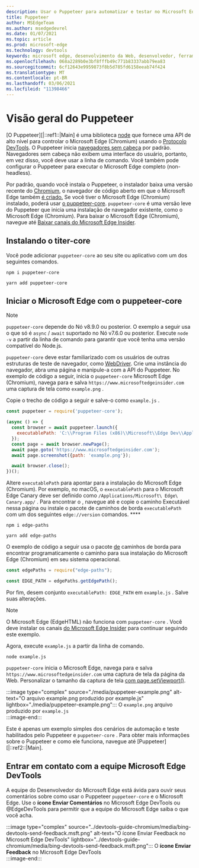 ```yaml
---
description: Usar o Puppeteer para automatizar e testar no Microsoft Edge
title: Puppeteer
author: MSEdgeTeam
ms.author: msedgedevrel
ms.date: 01/07/2021
ms.topic: article
ms.prod: microsoft-edge
ms.technology: devtools
keywords: microsoft edge, desenvolvimento da Web, desenvolvedor, ferramentas, automação, teste
ms.openlocfilehash: 068a2289b0e3bf8fffb49c771b83337abb79ea83
ms.sourcegitcommit: 6cf12643e9959873f8b5d785fd6158eeab74f424
ms.translationtype: MT
ms.contentlocale: pt-BR
ms.lasthandoff: 03/06/2021
ms.locfileid: "11398466"
---
```

# <a name="puppeteer-overview"></a>Visão geral do Puppeteer  

[O Puppeteer][|::ref1::|Main] é uma biblioteca [node][NodejsMain] que fornece uma API de alto nível para controlar o Microsoft Edge \(Chromium\) usando o [Protocolo DevTools][GithubChromedevtoolsProtocol].  O Puppeteer inicia [navegadores sem cabeça][WikiHeadlessBrowser] por padrão.  Navegadores sem cabeça não exibem uma interface do usuário, portanto, em vez disso, você deve usar a linha de comando.  Você também pode configurar o Puppeteer para executar o Microsoft Edge completo \(non-headless\).  

Por padrão, quando você instala o Puppeteer, o instalador baixa uma versão recente do [Chromium][ChromiumHome], o navegador de código aberto em que o Microsoft Edge também [é criado.][MicrosoftBlogsWindowsExperience20181206]  Se você tiver o Microsoft Edge \(Chromium\) instalado, poderá usar [o puppeteer-core][PuppeteerApivscore].  `puppeteer-core` é uma versão leve do Puppeteer que inicia uma instalação de navegador existente, como o Microsoft Edge \(Chromium\).  Para baixar o Microsoft Edge \(Chromium\), navegue até [Baixar canais do Microsoft Edge Insider][MicrosoftedgeinsiderDownload].  

## <a name="installing-puppeteer-core"></a>Instalando o titer-core  

Você pode adicionar `puppeteer-core` ao seu site ou aplicativo com um dos seguintes comandos.  

```shell
npm i puppeteer-core
```  

```shell
yarn add puppeteer-core
```  

## <a name="launch-microsoft-edge-with-puppeteer-core"></a>Iniciar o Microsoft Edge com o puppeteer-core  

> [!NOTE]
> `puppeteer-core` depende do Nó v8.9.0 ou posterior.  O exemplo a seguir usa o que só é `async` / `await` suportado no Nó v7.6.0 ou posterior.  Execute `node -v` a partir da linha de comando para garantir que você tenha uma versão compatível do Node.js.  

`puppeteer-core` deve estar familiarizado com os usuários de outras estruturas de teste de navegador, como [WebDriver][WebdriverChromiumMain].  Crie uma instância do navegador, abra uma página e manipule-a com a API do Puppeteer.  No exemplo de código a seguir, inicia o `puppeteer-core` Microsoft Edge \(Chromium\), navega para e salva `https://www.microsoftedgeinsider.com` uma captura de tela como `example.png` .  

Copie o trecho de código a seguir e salve-o como `example.js` .  

```javascript
const puppeteer = require('puppeteer-core');

(async () => {
  const browser = await puppeteer.launch({
    executablePath: 'C:\\Program Files (x86)\\Microsoft\\Edge Dev\\Application\\msedge.exe'
  });
  const page = await browser.newPage();
  await page.goto('https://www.microsoftedgeinsider.com');
  await page.screenshot({path: 'example.png'});

  await browser.close();
})();
```  

Altere `executablePath` para apontar para a instalação do Microsoft Edge \(Chromium\).  Por exemplo, no macOS, o `executablePath` para o Microsoft Edge Canary deve ser definido como `/Applications/Microsoft\ Edge\ Canary.app/` .  Para encontrar o , navegue até e copie o caminho Executável nessa página ou instale o pacote de caminhos de borda `executablePath` com um dos seguintes `edge://version` comandos. **** [][npmEdgePaths]  

```shell
npm i edge-paths
```  

```shell
yarn add edge-paths
```  
 
O exemplo de código a seguir usa o pacote [de][npmEdgePaths] caminhos de borda para encontrar programaticamente o caminho para sua instalação do Microsoft Edge \(Chromium\) em seu sistema operacional.

```javascript
const edgePaths = require("edge-paths");

const EDGE_PATH = edgePaths.getEdgePath();
```

Por fim, desem conjunto `executablePath: EDGE_PATH` em `example.js` .  Salve suas alterações.  

> [!NOTE]
> O Microsoft Edge \(EdgeHTML\) não funciona com `puppeteer-core` .  Você deve instalar os canais [do Microsoft Edge Insider][MicrosoftedgeinsiderDownload] para continuar seguindo este exemplo.  

Agora, execute `example.js` a partir da linha de comando.  

```shell
node example.js
```  

`puppeteer-core` inicia o Microsoft Edge, navega para e salva `https://www.microsoftedgeinsider.com` uma captura de tela da página da Web.  Personalizar o tamanho da captura de tela [com page.setViewport()][PuppeteerApipagesetviewport].  

:::image type="complex" source="./media/puppeteer-example.png" alt-text="O arquivo example.png produzido por example.js" lightbox="./media/puppeteer-example.png":::
   O `example.png` arquivo produzido por `example.js`  
:::image-end:::  

Este é apenas um exemplo simples dos cenários de automação e teste habilitados pelo Puppeteer e `puppeteer-core` .  Para obter mais informações sobre o Puppeteer e como ele funciona, navegue até [Puppeteer][|::ref2::|Main].  

## <a name="getting-in-touch-with-the-microsoft-edge-devtools-team"></a>Entrar em contato com a equipe Microsoft Edge DevTools  

A equipe do Desenvolvedor do Microsoft Edge está ávida para ouvir seus comentários sobre como usar o Puppeteer `puppeteer-core` e o Microsoft Edge.  Use o **ícone Enviar Comentários** no Microsoft Edge DevTools ou @EdgeDevTools para permitir que a equipe do Microsoft Edge saiba o que você acha. [][TwitterIntentTweetEdgedevtools]  

:::image type="complex" source="../devtools-guide-chromium/media/bing-devtools-send-feedback.msft.png" alt-text="O ícone Enviar Feedback no Microsoft Edge DevTools" lightbox="../devtools-guide-chromium/media/bing-devtools-send-feedback.msft.png":::
   O **ícone Enviar Feedback** no Microsoft Edge DevTools  
:::image-end:::  

<!--## See also  

*   [WebDriver (Chromium)][WebdriverChromiumMain]  
*   [WebDriver (EdgeHTML)][WebdriverEdgehtmlMain]  
*   [Chrome DevTools Protocol Viewer on GitHub][GithubChromedevtoolsProtocol]  
*   [Microsoft Edge:  Making the web better through more open source collaboration on Microsoft Experience Blog][MicrosoftBlogsWindowsExperience20181206]  
*   [Download Microsoft Edge Insider Channels][MicrosoftedgeinsiderDownload]  
*   [Chromium on The Chromium Projects][ChromiumHome]  
*   [Node.js][NodejsMain]  
*   [Puppeteer][PuppeteerMain]  
*   [puppeteer vs. puppeteer-core][PuppeteerApivscore]  
*   [page.setViewport() on Puppeteer][PuppeteerApipagesetviewport]  
*   [Headless browser on Wikipedia][WikiHeadlessBrowser]  -->  

<!-- links -->  

[WebdriverChromiumMain]: ../webdriver-chromium/index.md "WebDriver (Chromium) | Microsoft Docs"  
<!--  [WebdriverEdgehtmlMain]: ../edgehtml/webdriver/index.md "WebDriver (EdgeHTML) | Microsoft Docs"  -->  

[GithubChromedevtoolsProtocol]: https://chromedevtools.github.io/devtools-protocol "Visualizador de Protocolo chrome DevTools | GitHub"  

[MicrosoftBlogsWindowsExperience20181206]: https://blogs.windows.com/windowsexperience/2018/12/06/microsoft-edge-making-the-web-better-through-more-open-source-collaboration "Microsoft Edge: tornando a Web melhor por meio de mais colaboração de código aberto | Microsoft Experience Blog"  

[MicrosoftedgeinsiderDownload]: https://www.microsoftedgeinsider.com/download "Baixar o Microsoft Edge Insider Channels"  

[ChromiumHome]: https://www.chromium.org/Home "Chromium | Os projetos Chromium"  

[NodejsMain]: https://nodejs.org "Node.js"  

[npmEdgePaths]: https://www.npmjs.com/package/edge-paths "Caminhos de Borda | npm"  

[PuppeteerMain]: https://pptr.dev "Puppeteer"  
[PuppeteerApivscore]: https://pptr.dev/#?product=Puppeteer&version=v2.0.0&show=api-puppeteer-vs-puppeteer-core "puppeteer vs. puppeteer-core | Puppeteer"  
[PuppeteerApipagesetviewport]: https://pptr.dev/#?product=Puppeteer&version=v2.0.0&show=api-pagesetviewportviewport "page.setViewport(viewport) | Puppeteer"  

[TwitterIntentTweetEdgedevtools]: https://twitter.com/intent/tweet?text=@EdgeDevTools "@EdgeDevTools - Poste um tweet | Twitter"  

[WikiHeadlessBrowser]: https://en.wikipedia.org/wiki/Headless_browser "Navegador sem | Wikipédia"  
